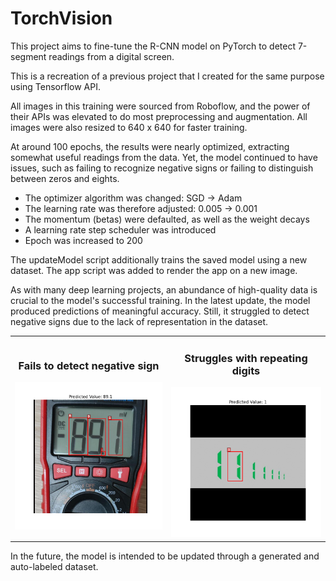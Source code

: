 # TorchVision
This project aims to fine-tune the R-CNN model on PyTorch to detect 7-segment readings from a digital screen.

This is a recreation of a previous project that I created for the same purpose using Tensorflow API.

All images in this training were sourced from Roboflow, and the power of their APIs was elevated to do most preprocessing and augmentation. All images were also 
resized to 640 x 640 for faster training.

At around 100 epochs, the results were nearly optimized, extracting somewhat useful readings from the data. Yet, the model continued to have issues, such as 
failing to recognize negative signs or failing to distinguish between zeros and eights.

- The optimizer algorithm was changed: SGD -> Adam
- The learning rate was therefore adjusted: 0.005 -> 0.001
- The momentum (betas) were defaulted, as well as the weight decays
- A learning rate step scheduler was introduced
- Epoch was increased to 200

The updateModel script additionally trains the saved model using a new dataset.
The app script was added to render the app on a new image.

As with many deep learning projects, an abundance of high-quality data is crucial to the model's successful training.
In the latest update, the model produced predictions of meaningful accuracy. Still, it struggled to detect negative signs due to the lack of 
representation in the dataset.

<table>
  <tr>
    <td>
      <h3 style="text-align: center;">Fails to detect negative sign</h3>
      <img 
        src="https://github.com/raeditio/Torchvision/blob/main/appTest/89.1.png?raw=true" 
        alt="Negative sign" 
        width="400"
      />
    </td>
    <td>
      <h3 style="text-align: center;">Struggles with repeating digits</h3>
      <img
        src="https://github.com/raeditio/Torchvision/blob/main/appTest/rep.png?raw=true"
        alt="Repeat"
        width="400"
      />
    </td>
  </tr>
</table>


In the future, the model is intended to be updated through a generated and auto-labeled dataset.

